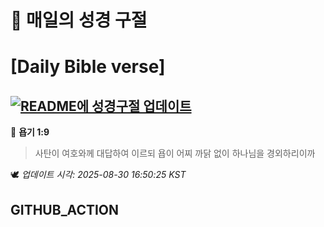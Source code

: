 # 🙏 매일의 성경 구절
# [Daily Bible verse]
## [![README에 성경구절 업데이트](https://github.com/DONGSUKA/first_test/actions/workflows/update-readme-bible.yml/badge.svg)](https://github.com/DONGSUKA/first_test/actions/workflows/update-readme-bible.yml)
<!-- START_BIBLE_VERSE -->
📖 **욥기 1:9**
> 사탄이 여호와께 대답하여 이르되 욥이 어찌 까닭 없이 하나님을 경외하리이까

🕊️ _업데이트 시각: 2025-08-30 16:50:25 KST_
  <!-- END_BIBLE_VERSE -->
## GITHUB_ACTION
